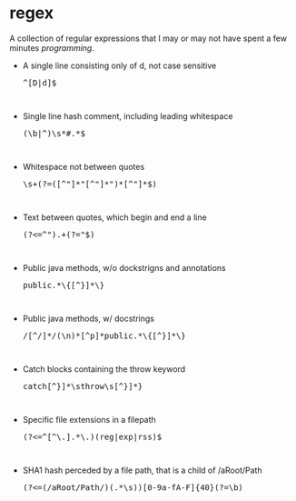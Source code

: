 # regex
A collection of regular expressions that I may or may not have spent a few minutes <i>programming</i>.

<ul>
    <li>A single line consisting only of d, not case sensitive<pre>^[D|d]$<pre></li>
    <li>Single line hash comment, including leading whitespace<pre>(\b|^)\s*#.*$<pre></li>
    <li>Whitespace not between quotes<pre>\s+(?=([^"]*"[^"]*")*[^"]*$)<pre></li>
    <li>Text between quotes, which begin and end a line<pre>(?<=^").+(?="$)<pre></li>
    <li>Public java methods, w/o dockstrigns and annotations<pre>public.*\{[^}]*\}<pre></li>
    <li>Public java methods, w/ docstrings<pre>/[^/]*/(\n)*[^p]*public.*\{[^}]*\}<pre></li>
    <li>Catch blocks containing the throw keyword<pre>catch[^}]*\sthrow\s[^}]*}<pre></li>
    <li>Specific file extensions in a filepath<pre>(?<=^[^\.].*\.)(reg|exp|rss)$<pre></li>
    <li>SHA1 hash perceded by a file path, that is a child of /aRoot/Path<pre>(?<=(/aRoot/Path/)(.*\s))[0-9a-fA-F]{40}(?=\b)<pre></li>
</ul>
